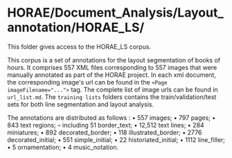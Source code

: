 # HORAE/Document_Analysis/Layout_annotation/HORAE_LS/

This folder gives access to the HORAE_LS corpus.

This corpus is a set of annotations for the layout segmentation of books of hours. It comprises 557 XML files corresponding to 557 images that were manually annotated as part of the HORAE project. In each xml document, the corresponding image's url can be found in the `<Page imageFilename="...">` tag. The complete list of image urls can be found in `url_list.md`. The `training lists` folders contains the train/validation/test sets for both line segmentation and layout analysis.

The annotations are distributed as follows :
• 557 images;
• 797 pages;
• 843 text regions;
– including 51 border_text;
• 12,512 text lines;
• 284 miniatures;
• 892 decorated_border;
• 118 illustrated_border;
• 2776 decorated_initial;
• 551 simple_initial;
• 22 historiated_initial;
• 1112 line_filler;
• 5 ornamentation;
• 4 music_notation.
